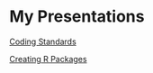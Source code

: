 # My Presentations
[Coding Standards](https://tomwilsonsco.github.io/presentations/coding_standards/coding_standards.html)

[Creating R Packages](https://tomwilsonsco.github.io/presentations/coding_standards/creating_r_packages/creating_r_packages.html)